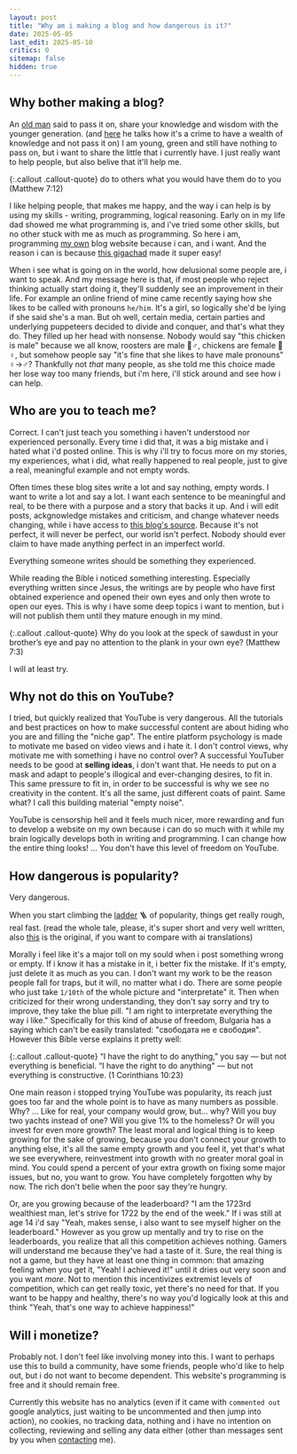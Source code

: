 ```yaml
---
layout: post
title: "Why am i making a blog and how dangerous is it?"
date: 2025-05-05
last_edit: 2025-05-10
critics: 0
sitemap: false
hidden: true
---
```


## Why bother making a blog?

An [old man](https://www.youtube.com/@DryCreekWranglerSchool) said to pass it on, share your knowledge and wisdom with the younger generation. (and [here](https://youtu.be/IbqUTHHRMn4&t=1064) he talks how it's a crime to have a wealth of knowledge and not pass it on) I am young, green and still have nothing to pass on, but i want to share the little that i currently have. I just really want to help people, but also belive that it'll help me.

{:.callout .callout-quote}
do to others what you would have them do to you (Matthew 7:12)

I like helping people, that makes me happy, and the way i can help is by using my skills - writing, programming, logical reasoning. Early on in my life dad showed me what programming is, and i've tried some other skills, but no other stuck with me as much as programming. So here i am, programming [my own](https://github.com/tomsterbg/tomsterbg.github.io) blog website because i can, and i want. And the reason i can is because [this gigachad](https://brainfucksec.github.io/) made it super easy!

When i see what is going on in the world, how delusional some people are, i want to speak. And my message here is that, if most people who reject thinking actually start doing it, they'll suddenly see an improvement in their life. For example an online friend of mine came recently saying how she likes to be called with pronouns `he/him`. It's a girl, so logically she'd be lying if she said she's a man. But oh well, certain media, certain parties and underlying puppeteers decided to divide and conquer, and that's what they do. They filled up her head with nonsense. Nobody would say "this chicken is male" because we all know, roosters are male 🐓♂️, chickens are female 🐔♀️, but somehow people say "it's fine that she likes to have male pronouns" ♀️->♂️? Thankfully not *that* many people, as she told me this choice made her lose way too many friends, but i'm here, i'll stick around and see how i can help.

## Who are you to teach me?

Correct. I can't just teach you something i haven't understood nor experienced personally. Every time i did that, it was a big mistake and i hated what i'd posted online. This is why i'll try to focus more on my stories, my experiences, what i did, what really happened to real people, just to give a real, meaningful example and not empty words.

Often times these blog sites write a lot and say nothing, empty words. I want to write a lot and say a lot. I want each sentence to be meaningful and real, to be there with a purpose and a story that backs it up. And i will edit posts, ackgnowledge mistakes and criticism, and change whatever needs changing, while i have access to [this blog's source](https://github.com/tomsterbg/tomsterbg.github.io). Because it's not perfect, it will never be perfect, our world isn't perfect. Nobody should ever claim to have made anything perfect in an imperfect world.

Everything someone writes should be something they experienced.

While reading the Bible i noticed something interesting. Especially everything written since Jesus, the writings are by people who have first obtained experience and opened their own eyes and only then wrote to open our eyes. This is why i have some deep topics i want to mention, but i will not publish them until they mature enough in my mind.

{:.callout .callout-quote}
Why do you look at the speck of sawdust in your brother’s eye and pay no attention to the plank in your own eye? (Matthew 7:3)

I will at least try.

## Why not do this on YouTube?

I tried, but quickly realized that YouTube is very dangerous. All the tutorials and best practices on how to make successful content are about hiding who you are and filling the "niche gap". The entire platform psychology is made to motivate me based on video views and i hate it. I don't control views, why motivate me with something i have no control over? A successful YouTuber needs to be good at **selling ideas**, i don't want that. He needs to put on a mask and adapt to people's illogical and ever-changing desires, to fit in. This same pressure to fit in, in order to be successful is why we see no creativity in the content. It's all the same, just different coats of paint. Same what? I call this building material "empty noise".

YouTube is censorship hell and it feels much nicer, more rewarding and fun to develop a website on my own because i can do so much with it while my brain logically develops both in writing and programming. I can change how the entire thing looks! ... You don't have this level of freedom on YouTube.

## How dangerous is popularity?

Very dangerous.

When you start climbing the [ladder](https://www.reddit.com/r/satire/comments/1khe87/tale_of_the_stairway_translation_of_a_bulgarian/) 🪜 of popularity, things get really rough, real fast. (read the whole tale, please, it's super short and very well written, also [this](https://chitanka.info/text/4253-prikazka-za-stylbata) is the original, if you want to compare with ai translations)

Morally i feel like it's a major toll on my sould when i post something wrong or empty. If i know it has a mistake in it, i better fix the mistake. If it's empty, just delete it as much as you can. I don't want my work to be the reason people fall for traps, but it will, no matter what i do. There are some people who just take `1/10th` of the whole picture and "interpretate" it. Then when criticized for their wrong understanding, they don't say sorry and try to improve, they take the blue pill. "I am right to interpretate everything the way i like." Specifically for this kind of abuse of freedom, Bulgaria has a saying which can't be easily translated: "свободата не е свободия". However this Bible verse explains it pretty well:

{:.callout .callout-quote}
“I have the right to do anything,” you say — but not everything is beneficial. “I have the right to do anything" — but not everything is constructive. (1 Corinthians 10:23)

One main reason i stopped trying YouTube was popularity, its reach just goes too far and the whole point is to have as many numbers as possible. Why? ... Like for real, your company would grow, but... why? Will you buy two yachts instead of one? Will you give 1% to the homeless? Or will you invest for even more growth? The least moral and logical thing is to keep growing for the sake of growing, because you don't connect your growth to anything else, it's all the same empty growth and you feel it, yet that's what we see everywhere, reinvestment into growth with no greater moral goal in mind. You could spend a percent of your extra growth on fixing some major issues, but no, you want to grow. You have completely forgotten why by now. The rich don't belie when the poor say they're hungry.

Or, are you growing because of the leaderboard? "I am the 1723rd wealthiest man, let's strive for 1722 by the end of the week." If i was still at age 14 i'd say "Yeah, makes sense, i also want to see myself higher on the leaderboard." However as you grow up mentally and try to rise on the leaderboards, you realize that all this competition achieves nothing. Gamers will understand me because they've had a taste of it. Sure, the real thing is not a game, but they have at least one thing in common: that amazing feeling when you get it, "Yeah! I achieved it!" until it dries out very soon and you want *more*. Not to mention this incentivizes extremist levels of competition, which can get really toxic, yet there's no need for that. If you want to be happy and healthy, there's no way you'd logically look at this and think "Yeah, that's one way to achieve happiness!"

## Will i monetize?

Probably not. I don't feel like involving money into this. I want to perhaps use this to build a community, have some friends, people who'd like to help out, but i do not want to become dependent. This website's programming is free and it should remain free.

Currently this website has no analytics (even if it came with `commented out` google analytics, just waiting to be uncommented and then jump into action), no cookies, no tracking data, nothing and i have no intention on collecting, reviewing and selling any data either (other than messages sent by you when [contacting](https://tomsterbg.github.io/contacts) me).
